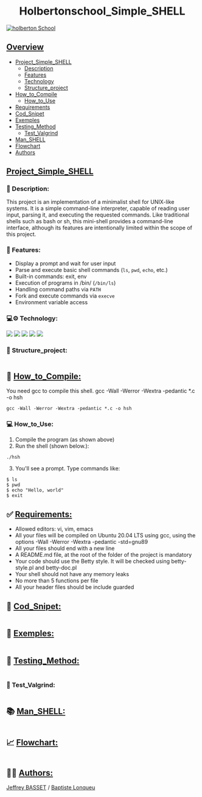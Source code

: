 # <center>**Holbertonschool_Simple_SHELL**</center>
[![holberton School](https://scontent-cdg4-2.xx.fbcdn.net/v/t39.30808-6/429641439_792522079563968_5846022648137048441_n.png?_nc_cat=101&ccb=1-7&_nc_sid=cc71e4&_nc_ohc=gPri-gCHPEgQ7kNvgFfNYaA&_nc_oc=AdlGUARgCWe79_vihY-EZXOK3xisaeAMje9m008lWwWlAeOh6BH9YOzh4Yif5RVshFc&_nc_zt=23&_nc_ht=scontent-cdg4-2.xx&_nc_gid=QQjssMYool4v0a4VESD7tA&oh=00_AYGUDi_B1S-IjyP9OL6eG9K4IkBOywsavhCboLvVgPcQ7A&oe=67E84BB3)](https://www.holbertonschool.fr/)

## <ins>Overview
- [Project_Simple_SHELL](#project_simple_shell)
    - [Description](#-description)
    - [Features](#-features)
    - [Technology](#-technology)
    - [Structure_project](#️-structure_project)
- [How_to_Compile](#-how_to_compile)
    - [How_to_Use](#-how_to_use)
- [Requirements](#-requirements)
- [Cod_Snipet](#-cod_snipet)
- [Exemples](#-exemples)
- [Testing_Method](#-testing_method)
    - [Test_Valgrind](#-test_valgrind)
- [Man_SHELL](#-man_shell)
- [Flowchart](#--flowchart)
- [Authors](#-authors)
## <ins>Project_Simple_SHELL
### 🧠 Description:
This project is an implementation of a minimalist shell for UNIX-like systems. It is a simple command-line interpreter, capable of reading user input, parsing it, and executing the requested commands. Like traditional shells such as bash or sh, this mini-shell provides a command-line interface, although its features are intentionally limited within the scope of this project.
### 🚀 Features:
- Display a prompt and wait for user input
- Parse and execute basic shell commands (`ls`, `pwd`, `echo`, etc.)
- Built-in commands: exit, env
- Execution of programs in /bin/ (`/bin/ls`)
- Handling command paths via `PATH`
- Fork and execute commands via `execve`
- Environment variable access
### 💻⚙️ Technology:
![](https://img.shields.io/badge/C-00599C?style=for-the-badge&logo=c&>logoColor=white) 
![](https://img.shields.io/badge/VIM-%2311AB00.svg?&style=for-the-badge&logo=vim&logoColor=white)
![](https://img.shields.io/badge/Slack-4A154B?style=for-the-badge&logo=slack&logoColor=white)
![](https://img.shields.io/badge/Linux-FCC624?style=for-the-badge&logo=linux&logoColor=black)
![](https://img.shields.io/badge/GitHub-100000?style=for-the-badge&logo=github&logoColor=white)

### 📁 Structure_project:
```

```
## 💾 <ins>How_to_Compile:
You need gcc to compile this shell.
gcc -Wall -Werror -Wextra -pedantic *.c -o hsh
```
gcc -Wall -Werror -Wextra -pedantic *.c -o hsh
```
### 💻 How_to_Use:
1. Compile the program (as shown above)
2. Run the shell (shown below.):
```
./hsh
```
3. You'll see a prompt. Type commands like:
```
$ ls
$ pwd
$ echo "Hello, world"
$ exit
```
## ✅ <ins>Requirements:
- Allowed editors: vi, vim, emacs
- All your files will be compiled on Ubuntu 20.04 LTS using gcc, using the options -Wall -Werror -Wextra -pedantic -std=gnu89
- All your files should end with a new line
- A README.md file, at the root of the folder of the project is mandatory
- Your code should use the Betty style. It will be checked using betty-style.pl and betty-doc.pl
- Your shell should not have any memory leaks
- No more than 5 functions per file
- All your header files should be include guarded
## 📝 <ins>Cod_Snipet:
```

```
## 🔄 <ins>Exemples:
```

```
## 🧪 <ins>Testing_Method:
```

```
### 💨 Test_Valgrind:
```

```
## 📚 <ins>Man_SHELL:
```
```
## 📈 <ins> Flowchart:
```

```
## 🧑‍💻 <ins>Authors:
[Jeffrey BASSET](https://github.com/JeffToken31)    /   [Baptiste Lonqueu](https://github.com/lnqbat)